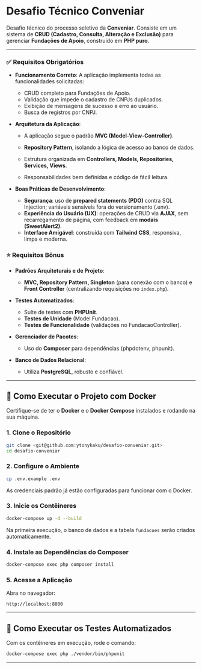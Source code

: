 # Desafio Técnico Conveniar

Desafio técnico do processo seletivo da **Conveniar**. Consiste em um sistema de **CRUD (Cadastro, Consulta, Alteração e Exclusão)** para gerenciar **Fundações de Apoio**, construído em **PHP puro**.

---

### ✅ Requisitos Obrigatórios

* **Funcionamento Correto**: A aplicação implementa todas as funcionalidades solicitadas:

  * CRUD completo para Fundações de Apoio.
  * Validação que impede o cadastro de CNPJs duplicados.
  * Exibição de mensagens de sucesso e erro ao usuário.
  * Busca de registros por CNPJ.

* **Arquitetura da Aplicação**:

  * A aplicação segue o padrão **MVC (Model-View-Controller)**.
  * **Repository Pattern**, isolando a lógica de acesso ao banco de dados.

  * Estrutura organizada em **Controllers, Models, Repositories, Services, Views**.
  * Responsabilidades bem definidas e código de fácil leitura.

* **Boas Práticas de Desenvolvimento**:

  * **Segurança**: uso de **prepared statements (PDO)** contra SQL Injection; variáveis sensíveis fora do versionamento (.env).
  * **Experiência do Usuário (UX)**: operações de CRUD via **AJAX**, sem recarregamento de página, com feedback em **modais (SweetAlert2)**.
  * **Interface Amigável**: construída com **Tailwind CSS**, responsiva, limpa e moderna.

### ⭐ Requisitos Bônus

* **Padrões Arquiteturais e de Projeto**:

  * **MVC, Repository Pattern, Singleton** (para conexão com o banco) e **Front Controller** (centralizando requisições no `index.php`).

* **Testes Automatizados**:

  * Suíte de testes com **PHPUnit**.
  * **Testes de Unidade** (Model Fundacao).
  * **Testes de Funcionalidade** (validações no FundacaoController).

* **Gerenciador de Pacotes**:

  * Uso do **Composer** para dependências (phpdotenv, phpunit).

* **Banco de Dados Relacional**:

  * Utiliza **PostgreSQL**, robusto e confiável.

---

## 🚀 Como Executar o Projeto com Docker

Certifique-se de ter o **Docker** e o **Docker Compose** instalados e rodando na sua máquina.

### 1. Clone o Repositório

```bash
git clone <git@github.com:ytonykaku/desafio-conveniar.git>
cd desafio-conveniar
```

### 2. Configure o Ambiente

```bash
cp .env.example .env
```

As credenciais padrão já estão configuradas para funcionar com o Docker.

### 3. Inicie os Contêineres

```bash
docker-compose up -d --build
```

Na primeira execução, o banco de dados e a tabela `fundacoes` serão criados automaticamente.

### 4. Instale as Dependências do Composer

```bash
docker-compose exec php composer install
```

### 5. Acesse a Aplicação

Abra no navegador:

```
http://localhost:8000
```

---

## 🧪 Como Executar os Testes Automatizados

Com os contêineres em execução, rode o comando:

```bash
docker-compose exec php ./vendor/bin/phpunit
```

---
